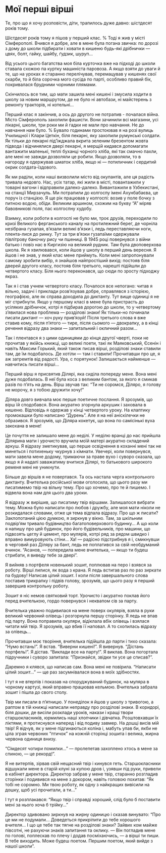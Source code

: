 # Мої перші вірші

Те, про що я хочу розповісти, діти, трапилось дуже давно: шістдесят років тому.

Шістдесят років тому я пішов у перший клас.
% Тоді я жив у місті Сімферополі.
Вчився я добре, але в мене була погана звичка: по дорозі з дому до школи підбирати і ховати в кишеню будь-які дрібнички — цвях, болт, гайку, шайбу, ґудзик, шуруп...

Від усього цього багатства моя біла курточка вже на підході до школи ставала схожою па куртку машиніста паровоза.
А якщо взяти до уваги й те, що на уроках я старанно перелічував, перемацував у кишенях свої скарби, то й біла сорочка мого сусіда по парті, особливо правий бік, покривалася брудними чорними плямами.

Скінчилось все тим, що мати зашила мені кишені і змусила ходити в школу за новим маршрутом, де не було ні автобази, ні майстерень з ремонту тракторів, ні котельні...

Перший клас я закінчив, а ось до другого не потрапив - почалася війна.
Місто Сімферополь захопили фашисти.
Вони зачинили всі магазини, усі лікарні, школи, три роки ми й гадки не мали про навчання.
Не до навчання нам було.
% Бувало годинами простоював я на розі вулиць Училищної і Клари Цеткін, біля пекарні, яку захопили румунські солдати.
Як тільки до пекарні під’їжджала вкрита зеленим брезентом жовта підвода і відчинялися двері пекарні, я мерщій кидався допомагати вантажити маленькі, теплі буханці чорного хліба, які так смачно пахли, але мені не завжди дозволяли це робити.
Якщо дозволяли, то в нагороду я одержував шматок хліба, якщо ні — потиличник і сердитий окрик солдата-їздового.

Як ми раділи, коли наші визволили місто від окупантів, але ця радість тривала недовго.
Нас, усіх татар, які жили в місті, повантажили у товарні вагони і відправили далеко-далеко.
Вивантажили в Узбекистані, на станції Мирзачуль.
Ми потрапили до колгоспу імені Ахунбабаєва, це поруч із станцією.
Я ще рік працював у колгоспі: возив у поле бочку з питною водою, обіди.
Великим аршином, схожим на букву “А” міряв бавовникові поля, пас колгоспну худобу.

Взимку, коли роботи в колгоспі не було ми, троє друзів, переходили по кризі Великого ферганського каналу на протилежний берег, де чорніла незібрана гузапая, в’язали великі в’язки і, ледь переставляючи ноги, плента-лися до ринку.
Тут за три в’язки гузапаїми одержували півлітрову баночку рису чи пшениці.
В 1945 році повернувся з війни батько і повіз нас в Киргизію на великий рудник.
Там була двоповерхова школа.
Як я хвилювався, коли йшов у школу в перший день вересня.
Я йшов і не знав, у який клас мене приймуть.
Коли мені запропонували самому зробити вибір, я знайшов найпростіший вихід: постояв біля дверей другого класу, постояв біля третього, нарешті підійшли до четвертого класу.
Біля нього переконався, що сюди по зросту підходжу якраз.

Так я і став учнем четвертого класу.
Почалося все непогано: читав я вільно, задачі і приклади розв’язував добре, справлявся з історією, географією, але як справа доходила до диктанту.
Тут вище одиниці я не міг стрибнути.
Якщо у першому класі в мене була пристрасть до усіляких дрібничок, котрі я підбирав дорогою до школи, то у четвертому з’явилася нова проблема — розділові знаки!
Як тільки-но починали писати диктант — хоч руку прив’язуй!
Після третього слова я вже ставив кому, після п’ятого — тире, після сьомого — двокрапку, а в кінці речення відразу два знаки — запитальний і окличний разом...

Так і плентався я з цими одиницями до кінця другої чверті, поки не прочитав у якійсь книжці, що великі поети, такі як Маяковський, Єсенін і навіть Максим Горький, який також писав вірші, розділові знаки ставили там, де їм подобалось.
Де хотіли — там і ставили!
Прочитавши про це, я аж затремтів від радості.
Ура, с порятунок!
Залишається найменше — навчитись писати вірші...

Перший вірш я присвятив Ділярі, яка сиділа попереду мене.
Вона мені дуже подобалась.
В неї була коса з великим бантом, за якого я смикав разів по п’ять на день.
Вірш звучав так: “Ти не соромся, Діляро, я голову не морочу, я з тобою дружити хочу!”

Діляра довго вивчала моє перше поетичне послання.
Я зрозумів, що вірш їй сподобався.
Вона акуратно згорнула аркушик і заховала в кишеню.
Відповідь я одержав у кінці четвертого уроку.
На клаптику промокашки було написано “Дурень”.
Але я на неї аніскілечки не образився.
Я зрозумів, що Діляра кокетує, що вона по самісінькі вуха закохана в мене!

Це почуття не залишало мене до неділі.
У неділю вранці до нас прийшла Ділярина мати і урочисто вручила моїй матері акуратно складений аркуш.
Я відразу зметикував, що перше освідчення в коханні мені так не минеться і потихеньку чкурнув з кімнати.
Увечері, коли повернувся, мати завела мене додому, тримаючи за праве вухо і суворо сказала, що якщо я й надалі заважатиму вчитися Ділярі, то батькового широкого ременя мені не уникнути.

Більше до віршів я не повертався.
Та ось настала черга контрольного диктанту.
Вчителька російської мови оголосила, що цього разу ми писатимемо твір на вільну тему.
Про що хочемо, про те й пишемо.
І відвела вона нам для цього два уроки.

Я відразу ж вирішив, що писатиму твір віршами.
Залишалося вибрати тему.
Можна було написати про любов і дружбу, але моя мати ніколи не розкидалася словами, отже ця тема відпала відразу.
Про що ж писати?
Заклопотаний цією думкою, я зиркнув у вікно.
Там, за шкільним подвір’ям тривало будівництво багатоповерхового будинку...
А що коли я напишу про цей будинок, про його будівельників, про машини, що підвозять цеглу й цемент, про мулярів, котрі ряд за рядом швидко і вправно вимуровують стіни...
Ха!
— радісно підстрибнув я і, смикнувши в черговий раз Діляру за бант, ледь не поплатився за свій необдуманий вчинок.
“Асанов, — попередила мене вчителька, — якщо ти будеш стрибати, я виведу тебе за двері”.

Я вийняв з портфеля новенький зошит, поплював на перо і взявся за роботу.
Вірші лилися, як вода з крана.
Я ледь встигав раз по раз зиркати па будову!
Написав цілий зошит.
І коли після завершального слова поставив трикрапку і підвів голову, зрозумів, що цього разу я перший завершив контрольну роботу.

Зошит я ніс немов святковий торт.
Урочисто і акуратно поклав його перед вчителькою, гордо повернувся і неквапом сів за парту.

Вчителька уважно подивилася на мене поверх окулярів, взяла в руки великий червоний олівець і розгорнула першу сторінку.
Я ледь не впав під парту.
Вона поправила окуляри, відіклала вбік олівець і взялася читати мій твір.
Я зрозумів, що вбив її наповал.
А то схопилась відразу за олівець...

Прочитавши моє творіння, вчителька підійшла до парти і тихо сказала: “Нумо встань!”.
Я встав.
“Виверни кишені!”.
Я вивернув.
“Дістань портфель!”.
Я дістав.
“Виклади все на парту!”.
Я виклав.
Вона погортала підручники і суворо запитала: “Признайся, звідки ти усе це списав?”.

Даремно я клявся, що написав сам.
Вона мені не повірила.
“Написати цілий зошит...” — ще раз засумнівалася вона в моїх здібностях.

І тут я не втерпів і показав на споруджуваний будинок, на муляра в чорному картузі, який вправно працював кельмою.
Вчителька забрала зошит і пішла до свого столу.

Твір ми писали в п’ятницю.
У понеділок я йшов у школу з тривогою, а раптом в тій книжці написали неправду про розділові знаки.
В коридорі, біля дошки, де висіли розклади уроків, накази і кращі твори старшокласників, юрмились наші хлопчики і дівчатка.
Розштовхавши їх ліктями, я протиснувся наперед і від подиву завмер.
На дошці висів мій твір!
Я відчув, як у мене підгинаються коліна і, мабуть упав би, якби не ціла зграя червоних “птичок” на кожній сторінці зошита і велика, жирна червона одиниця внизу.

“Сімдесят чотири помилки...” — пролепетав захоплено хтось в мене за спиною, — це рекорд!”.

Я не витерпів, зірвав свій нещасний твір і кинувся геть.
Старшокласники відшукали мене в старій клуні за купою дров і, узявши під руки, привели в кабінет директора.
Директор забрав у мене твір, старанно розгладив сторінки і подивився на мене з докором, навіть головою похитав: “Як тобі не соромно.
Ми твою роботу, як одну з найкращих вивісили на дошку, щоб усі прочитали, а ти...”

І тут я розплакався: “Якщо твір і справді хороший, слід було б поставити мені за нього хоча б трійку...”

Директор здивовано зиркнув на жирну одиницю і сказав винувато: “Про це ми не подумали...
Доведеться прикріпити до тебе хорошого вчителя...
І що це тебе так тягне на розділові знаки?
Зайвих ком майже півсотні, не рахуючи знаків запитання та оклику.
— Він погладив мене по голові, поплескав по плечу і додав посміхаючись, — а вірші ти пиши.
В тебе виходить.
Може будеш поетом.
Першим поетом, який вийде з нашої школи”.
